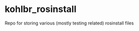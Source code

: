 kohlbr_rosinstall
=================

Repo for storing various (mostly testing related) rosinstall files 
